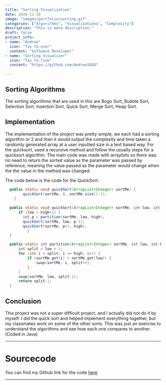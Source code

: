 ```yaml
---
title: "Sorting Visualization"
date: 2020-11-20
image: "images/portfolio/sorting.gif"
categories: ["Algorithms", "Visualizations", "Complexity"]
description: "This is meta description."
draft: false
project_info:
- name: "Andrew"
  icon: "fas fa-user"
  content: "Software Developer"
- name: "Sorting Visualizer"
  icon: "fas fa-link"
  content: "https://github.com/Andrew1OOO"

---
```


## Sorting Algorithms 
  The sorting algorithms that are used in this are Bogo Sort, Bubble Sort, Selection Sort, Insertion Sort, Quick Sort, Merge Sort, Heap Sort. 


## Implementation

  The implementation of the project was pretty simple, we each had a sorting algorithm or 2 and then it would output the complexity and time taken a randomly generated array at a user inputted size in a text based way. For the quicksort, used a recursive method and follow the usually steps for a quicksort algorithm. The main code was made with arraylists so there was no need to return the sorted value as the parameter was passed by reference, meaning the value passed as the parameter would change when the the value in the method was changed. 

  The code below is the code for the QuickSort.
  ```java
    public static void quickSort(ArrayList<Integer> sortMe) {
		  quickSort(sortMe, 0, sortMe.size()-1);
	  }
    
    public static void quickSort(ArrayList<Integer> sortMe, int low, int high) {
        if (low < high+1) {
          int p = partition(sortMe, low, high);
          quickSort(sortMe, low, p-1);
          quickSort(sortMe, p+1, high);
		    }
    }

    public static int partition(ArrayList<Integer> sortMe, int low, int high){
        int split = low + 1;
		for (int i = split; i <= high; i++) {
			if (sortMe.get(i) < sortMe.get(low)) {
				swap(sortMe, i, split++);
			}
		}
		swap(sortMe, low, split-1);
        return split-1;
    }
  ```

## Conclusion
  This project was not a super difficult project, and I actually did not do it by myself. I did the quick sort and helped implement everything together, but my classmates work on some of the other sorts. This was just an exercise to understand the algorithms and see how each one compares to another. (Coded in Java)

***

# Sourcecode

You can find my Github link for the code [here](https://github.com/Andrew1OOO/Andrew-Projects/blob/master/HangmanAdvanced.py)
***
